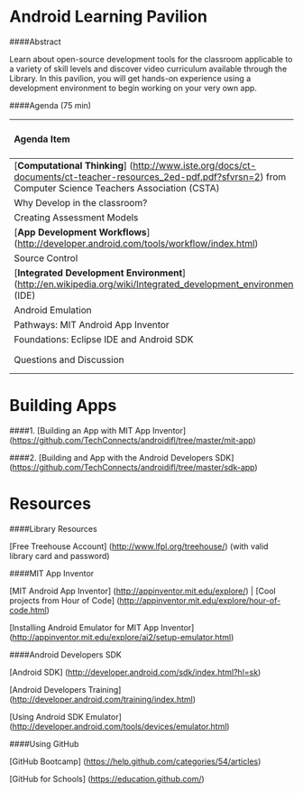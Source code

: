 Android Learning Pavilion
==========

####Abstract

Learn about open-source development tools for the classroom applicable to a variety of skill levels and discover video curriculum available through the Library. In this pavilion, you will get hands-on experience using a development environment to begin working on your very own app.   

####Agenda (75 min)

|**Agenda Item**| Time 75 min |
|:---------------|:-----------------:|
| [**Computational Thinking**] (http://www.iste.org/docs/ct-documents/ct-teacher-resources_2ed-pdf.pdf?sfvrsn=2) from Computer Science Teachers Association (CSTA) | 15 min |
| Why Develop in the classroom? | |
|Creating Assessment Models |  |
| [**App Development Workflows**] (http://developer.android.com/tools/workflow/index.html) |  |
| Source Control | |
| [**Integrated Development Environment**] (http://en.wikipedia.org/wiki/Integrated_development_environment) (IDE) | |
| Android Emulation | |
| Pathways: MIT Android App Inventor | |
| Foundations: Eclipse IDE and Android SDK | |
| Questions and Discussion | 10 min |

Building Apps
=====

####1. [Building an App with MIT App Inventor] (https://github.com/TechConnects/androidifl/tree/master/mit-app)

####2. [Building and App with the Android Developers SDK] (https://github.com/TechConnects/androidifl/tree/master/sdk-app)

Resources
=========

####Library Resources

[Free Treehouse Account] (http://www.lfpl.org/treehouse/) (with valid library card and password)

####MIT App Inventor

[MIT Android App Inventor] (http://appinventor.mit.edu/explore/) | [Cool projects from Hour of Code] (http://appinventor.mit.edu/explore/hour-of-code.html)

[Installing Android Emulator for MIT App Inventor] (http://appinventor.mit.edu/explore/ai2/setup-emulator.html)

####Android Developers SDK

[Android SDK] (http://developer.android.com/sdk/index.html?hl=sk)

[Android Developers Training] (http://developer.android.com/training/index.html)

[Using Android SDK Emulator] (http://developer.android.com/tools/devices/emulator.html)

####Using GitHub

[GitHub Bootcamp] (https://help.github.com/categories/54/articles)
 
[GitHub for Schools] (https://education.github.com/)


